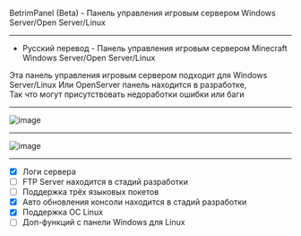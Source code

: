 BetrimPanel (Beta) - Панель управления игровым сервером Windows Server/Open Server/Linux

-------------

* Русский перевод - Панель управления игровым сервером Minecraft Windows Server/Open Server/Linux

Эта панель управления игровым сервером подходит для Windows Server/Linux
Или OpenServer панель находится в разработке,                                                                                                                    
Так что могут присутствовать недоработки ошибки или баги

-------------

![image](https://user-images.githubusercontent.com/79506370/194555460-7ba26b86-d700-4df8-9817-e7fd29a6d99e.png)

-------------

![image](https://user-images.githubusercontent.com/79506370/195120959-4466b4dc-d429-4dad-88d4-0fa944e01a5a.png)

-------------

- [x] Логи сервера
- [ ] FTP Server находится в стадий разработки
- [ ] Поддержка трёх языковых покетов
- [x] Авто обновления консоли находится в стадий разработки
- [x] Поддержка ОС Linux
- [ ] Доп-функций с панели Windows для Linux
